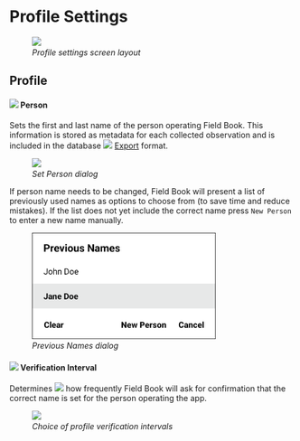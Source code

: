 <link rel="stylesheet" type="text/css" href="_styles/styles.css">

# Profile Settings

<figure class="image">
  <img class="screenshot" src="_static/images/settings/profile/settings_profile_framed.png" width="350px"> 
  <figcaption class="screenshot-caption"><i>Profile settings screen layout</i></figcaption> 
</figure>

## Profile

#### <img class="icon" src="_static/icons/settings/profile/account.png"> Person

Sets the first and last name of the person operating Field Book.
This information is stored as metadata for each collected observation and is included in the database <img class="icon" src="_static/icons/home/save.png"> [Export](export.md#file-format) format.

<figure class="image">
  <img class="screenshot" src="_static/images/settings/profile/settings_profile_set_person.png" width="325px"> 
  <figcaption class="screenshot-caption"><i>Set Person dialog</i></figcaption> 
</figure>

If person name needs to be changed, Field Book will present a list of previously used names as options to choose from (to save time and reduce mistakes).
If the list does not yet include the correct name press `New Person` to enter a new name manually.

<figure class="image">
  <img class="screenshot" src="_static/images/settings/profile/settings_profile_previous_names.png" width="325px"> 
  <figcaption class="screenshot-caption"><i>Previous Names dialog</i></figcaption> 
</figure>

#### <img class="icon" src="_static/icons/settings/profile/account-clock-outline.png"> Verification Interval

Determines <img class="icon" src="_static/icons/settings/profile/hours-24.png"> how frequently Field Book will ask for confirmation that the correct name is set for the person operating the app.

<figure class="image">
  <img class="screenshot" src="_static/images/settings/profile/settings_profile_verification_interval.png" width="325px"> 
  <figcaption class="screenshot-caption"><i>Choice of profile verification intervals</i></figcaption> 
</figure>